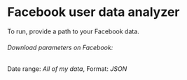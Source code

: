 # Facebook user data analyzer

To run, provide a path to your Facebook data.

###### Download parameters on Facebook: 

Date range: _All of my data_, Format: _JSON_
